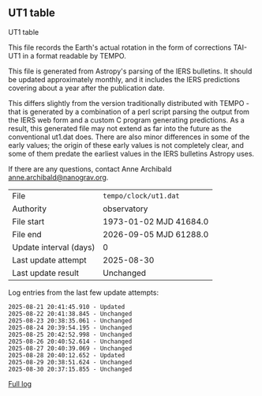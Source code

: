 
## UT1 table

UT1 table

This file records the Earth's actual rotation in the form of
corrections TAI-UT1 in a format readable by TEMPO.

This file is generated from Astropy's parsing of the IERS
bulletins. It should be updated approximately monthly, and it
includes the IERS predictions covering about a year after the
publication date.

This differs slightly from the version traditionally distributed
with TEMPO - that is generated by a combination of a perl script
parsing the output from the IERS web form and a custom C program
generating predictions. As a result, this generated file may not
extend as far into the future as the conventional ut1.dat does.
There are also minor differences in some of the early values; the
origin of these early values is not completely clear, and some of
them predate the earliest values in the IERS bulletins Astropy uses.

If there are any questions, contact Anne Archibald
<anne.archibald@nanograv.org>.

|     |     |
|:--- |:--- |
| File | `tempo/clock/ut1.dat` |
| Authority | observatory |
| File start | 1973-01-02 MJD 41684.0 |
| File end | 2026-09-05 MJD 61288.0 |
| Update interval (days) | 0 |
| Last update attempt | 2025-08-30 |
| Last update result | Unchanged |

Log entries from the last few update attempts:
```
2025-08-21 20:41:45.910 - Updated
2025-08-22 20:41:38.845 - Unchanged
2025-08-23 20:38:35.061 - Unchanged
2025-08-24 20:39:54.195 - Unchanged
2025-08-25 20:42:52.998 - Unchanged
2025-08-26 20:40:52.614 - Unchanged
2025-08-27 20:40:39.069 - Unchanged
2025-08-28 20:40:12.652 - Updated
2025-08-29 20:38:51.624 - Unchanged
2025-08-30 20:37:15.855 - Unchanged
```
[Full log](https://raw.githubusercontent.com/ipta/pulsar-clock-corrections/main/log/tempo/clock/ut1.dat.log)
